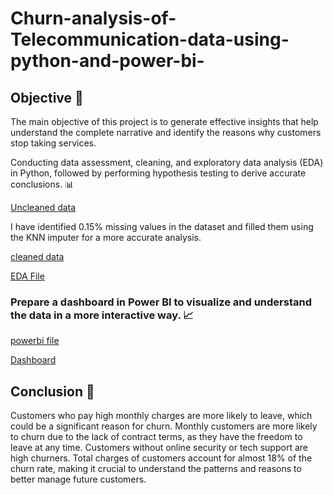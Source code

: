 # Churn-analysis-of-Telecommunication-data-using-python-and-power-bi-
## Objective 🎯
The main objective of this project is to generate effective insights that help understand the complete narrative and identify the reasons why customers stop taking services.

Conducting data assessment, cleaning, and exploratory data analysis (EDA) in Python, followed by performing hypothesis testing to derive accurate conclusions. 📊

[Uncleaned data]()

I have identified 0.15% missing values in the dataset and filled them using the KNN imputer for a more accurate analysis.

[cleaned data]()

  [EDA File](https://github.com/Susmita1703/Churn-analysis-of-Telecommunication-data-using-python-and-power-bi-/blob/main/Churn%20analysis%20of%20Teleco%20company%20.ipynb)

### Prepare a dashboard in Power BI to visualize and understand the data in a more interactive way. 📈

[powerbi file]()

 [Dashboard](https://github.com/Susmita1703/Churn-analysis-of-Telecommunication-data-using-python-and-power-bi-/blob/main/Churn%20Analysis%20Dashboard.png)

## Conclusion 📌
Customers who pay high monthly charges are more likely to leave, which could be a significant reason for churn.
Monthly customers are more likely to churn due to the lack of contract terms, as they have the freedom to leave at any time.
Customers without online security or tech support are high churners.
Total charges of customers account for almost 18% of the churn rate, making it crucial to understand the patterns and reasons to better manage future customers.



